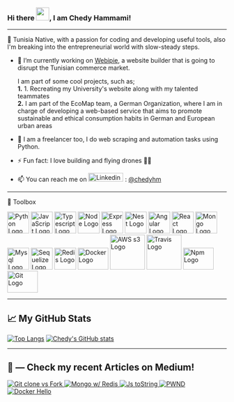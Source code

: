 ### Hi there <img src="https://raw.githubusercontent.com/MartinHeinz/MartinHeinz/master/wave.gif" width="30px">, I am Chedy Hammami!

---

<!--
**bishkou/bishkou** is a ✨ _special_ ✨ repository because its `README.md` (this file) appears on your GitHub profile.


- 🌱 I’m currently learning ...
- 👯 I’m looking to collaborate on ...
- 🤔 I’m looking for help with ...
- 💬 Ask me about ...

- 😄 Pronouns: ...

-->

🌇 Tunisia Native, with a passion for coding and developing useful tools, also I'm breaking into the entrepreneurial world with slow-steady steps.


- 🔭 I’m currently working on [Webipie](https://www.webipie.com), a website builder that is going to disrupt the Tunisian commerce market.

    I am part of some cool projects, such as;<br>
    **1.** 1. Recreating my University's website along with my talented teammates<br>
    **2.** I am part of the EcoMap team, a German Organization, where I am in charge of developing a web-based service that aims to promote sustainable and ethical consumption habits in German and European urban areas<br>
    
- 🌱 I am a freelancer too, I do web scraping and automation tasks using Python.<br>

- ⚡ Fun fact: I love building and flying drones 🚀🚀
- 📫 You can reach me on <img src="https://cdn.worldvectorlogo.com/logos/linkedin.svg" alt="Linkedin Logo" width="80" height="20"/> 
: [@chedyhm](https://linkedin.com/in/chedyhm)

--- 

🧰 Toolbox

<img src="https://cdn.worldvectorlogo.com/logos/python-5.svg" alt="Python Logo" width="50" height="50"/> <img src="https://cdn.worldvectorlogo.com/logos/logo-javascript.svg" alt="JavaScript Logo" width="50" height="50"/> 
<img src="https://cdn.worldvectorlogo.com/logos/typescript.svg" alt="Typescript Logo" width="50" height="50"/> 
<img src="https://cdn.worldvectorlogo.com/logos/nodejs-icon.svg" alt="Node Logo" width="50" height="50"/>
<img src="https://cdn.worldvectorlogo.com/logos/express-109.svg" alt="Express Logo" width="50" height="50"/>
<img src="https://cdn.worldvectorlogo.com/logos/nestjs.svg" alt="Nest Logo" width="50" height="50"/>
<img src="https://cdn.worldvectorlogo.com/logos/angular-icon-1.svg" alt="Angular Logo" width="50" height="50"/>
<img src="https://cdn.worldvectorlogo.com/logos/react-2.svg" alt="React Logo" width="50" height="50"/>
<img src="https://cdn.worldvectorlogo.com/logos/mongodb-icon-1.svg" alt="Mongo Logo" width="50" height="50"/>
<img src="https://cdn.worldvectorlogo.com/logos/mysql-5.svg" alt="Mysql Logo" width="50" height="50"/>
<img src="https://cdn.worldvectorlogo.com/logos/sequelize.svg" alt="Sequelize Logo" width="50" height="50"/>
<img src="https://cdn.worldvectorlogo.com/logos/redis.svg" alt="Redis Logo" width="50" height="50"/>
<img src="https://cdn.worldvectorlogo.com/logos/docker.svg" alt="Docker Logo" width="70" height="50"/>
<img src="https://cdn.worldvectorlogo.com/logos/amazon-s3.svg" alt="AWS s3 Logo" width="80" height="80"/>
<img src="https://cdn.worldvectorlogo.com/logos/travis-ci.svg" alt="Travis Logo" width="80" height="80"/>
<img src="https://cdn.worldvectorlogo.com/logos/npm.svg" alt="Npm Logo" width="70" height="50"/>
<img src="https://cdn.worldvectorlogo.com/logos/git.svg" alt="Git Logo" width="70" height="50"/>

---

## &#x1f4c8; My GitHub Stats

[![Top Langs](https://github-readme-stats.vercel.app/api/top-langs/?username=bishkou)](https://github.com/bishkou/github-readme-stats)
[![Chedy's GitHub stats](https://github-readme-stats.vercel.app/api?username=bishkou)](https://github.com/bishkou/github-readme-stats)


---

## 📝 — Check my recent Articles on Medium!<br>
<a target="_blank" href="https://chedyhammami.medium.com/git-clone-vs-fork-in-github-610f158d61e3">
<img src="https://github-readme-medium-recent-article.vercel.app/medium/@chedyhammami/5" alt="Git clone vs Fork"> 
<a target="_blank" href="https://chedyhammami.medium.com/how-to-speed-up-mongo-queries-using-redis-153e2d41977d">
<img src="https://github-readme-medium-recent-article.vercel.app/medium/@chedyhammami/4" alt="Mongo w/ Redis">
<a target="_blank" href="https://chedyhammami.medium.com/javascript-mindf-k-tostring-5e22aea1ffcc">
<img src="https://github-readme-medium-recent-article.vercel.app/medium/@chedyhammami/2" alt="Js toString">
<a target="_blank" href="https://medium.com/swlh/make-sure-your-users-passwords-hasn-t-been-hacked-before-9c10527da384">
<img src="https://github-readme-medium-recent-article.vercel.app/medium/@chedyhammami/1" alt="PWND">
<a target="_blank" href="https://chedyhammami.medium.com/docker-hello-world-5fd08f2d7e68">
<img src="https://github-readme-medium-recent-article.vercel.app/medium/@chedyhammami/0" alt="Docker Hello">



